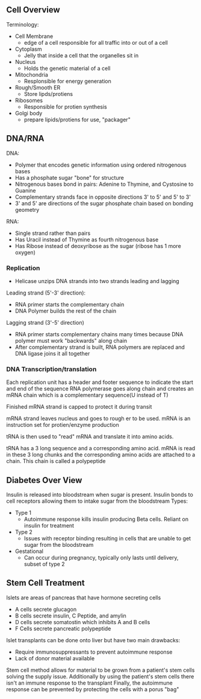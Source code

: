 ## Cell Overview

Terminology:
- Cell Membrane 
    - edge of a cell responsible for all traffic into or out of a cell
- Cytoplasm 
    - Jelly that inside a cell that the organelles sit in
- Nucleus 
    - Holds the genetic material of a cell 
- Mitochondria 
    - Resplonsible for energy generation
- Rough/Smooth ER 
    - Store lipds/protiens
- Ribosomes 
    - Responsible for protien synthesis
- Golgi body 
    - prepare lipids/protiens for use, "packager"

## DNA/RNA

DNA:
- Polymer that encodes genetic information using ordered nitrogenous bases
- Has a phosphate sugar "bone" for structure
- Nitrogenous bases bond in pairs: Adenine to Thymine, and Cystosine to Guanine
- Complementary strands face in opposite directions 3' to 5' and 5' to 3'
- 3' and 5' are directions of the sugar phosphate chain based on bonding geometry

RNA:
- Single strand rather than pairs
- Has Uracil instead of Thymine as fourth nitrogenous base
- Has Ribose instead of deoxyribose as the sugar (ribose has 1 more oxygen)

### Replication
- Helicase unzips DNA strands into two strands leading and lagging

Leading strand (5'-3' direction):
- RNA primer starts the complementary chain
- DNA Polymer builds the rest of the chain

Lagging strand (3'-5' direction)
- RNA primer starts complementary chains many times because DNA polymer must work "backwards" along chain
- After complementary strand is built, RNA polymers are replaced and DNA ligase joins it all together

### DNA Transcription/translation
Each replication unit has a header and footer sequence to indicate the start and end of the sequence
RNA polymerase goes along chain and creates an mRNA chain which is a complementary sequence(U instead of T)

Finished mRNA strand is capped to protect it during transit

mRNA strand leaves nucleus and goes to rough er to be used. mRNA is an instruction set for protien/enzyme production

tRNA is then used to "read" mRNA and translate it into amino acids. 

tRNA has a 3 long sequence and a corresponding amino acid. mRNA is read in these 3 long chunks and the corresponding amino acids are attached to a chain. This chain is called a polypeptide

## Diabetes Over View
Insulin is released into bloodstream when sugar is present. Insulin bonds to cell receptors allowing them to intake sugar from the bloodstream
Types:
- Type 1
    - Autoimmune response kills insulin producing Beta cells. Reliant on insulin for treatment
- Type 2
    - Issues with receptor binding resulting in cells that are unable to get sugar from the bloodstream
- Gestational
    - Can occur during pregnancy, typically only lasts until delivery, subset of type 2

## Stem Cell Treatment
Islets are areas of pancreas that have hormone secreting cells
- A cells secrete glucagon
- B cells secrete insulin, C Peptide, and amylin
- D cells secrete somatostin which inhibits A and B cells
- F Cells secrete pancreatic polypeptide

Islet transplants can be done onto liver but have two main drawbacks:
- Require immunosuppressants to prevent autoimmune response
- Lack of donor material available

Stem cell method allows for material to be grown from a patient's stem cells solving the supply issue. 
Additionally by using the patient's stem cells there isn't an immune response to the transplant
Finally, the autoimmune response can be prevented by protecting the cells with a porus "bag" 




